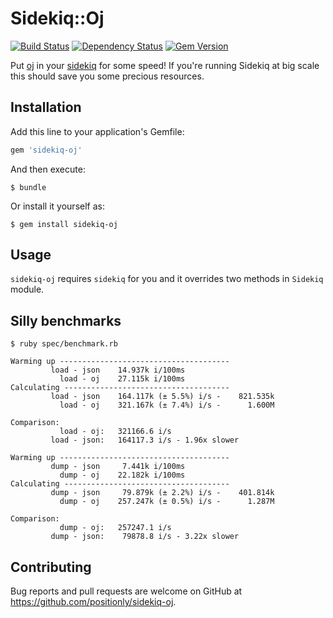 # Sidekiq::Oj

[![Build Status](https://travis-ci.org/positionly/sidekiq-oj.svg?branch=master)](https://travis-ci.org/positionly/sidekiq-oj)
[![Dependency Status](https://gemnasium.com/positionly/sidekiq-oj.png)](https://gemnasium.com/positionly/sidekiq-oj)
[![Gem Version](https://badge.fury.io/rb/sidekiq-oj.png)](http://badge.fury.io/rb/sidekiq-oj)

Put [oj](https://github.com/ohler55/oj) in your [sidekiq](https://github.com/mperham/sidekiq) for some speed! If you're running Sidekiq at big scale this should save you some precious resources.

## Installation

Add this line to your application's Gemfile:

```ruby
gem 'sidekiq-oj'
```

And then execute:

    $ bundle

Or install it yourself as:

    $ gem install sidekiq-oj

## Usage

`sidekiq-oj` requires `sidekiq` for you and it overrides two methods in `Sidekiq` module.

## Silly benchmarks

```
$ ruby spec/benchmark.rb

Warming up --------------------------------------
         load - json    14.937k i/100ms
           load - oj    27.115k i/100ms
Calculating -------------------------------------
         load - json    164.117k (± 5.5%) i/s -    821.535k
           load - oj    321.167k (± 7.4%) i/s -      1.600M

Comparison:
           load - oj:   321166.6 i/s
         load - json:   164117.3 i/s - 1.96x slower

Warming up --------------------------------------
         dump - json     7.441k i/100ms
           dump - oj    22.182k i/100ms
Calculating -------------------------------------
         dump - json     79.879k (± 2.2%) i/s -    401.814k
           dump - oj    257.247k (± 0.5%) i/s -      1.287M

Comparison:
           dump - oj:   257247.1 i/s
         dump - json:    79878.8 i/s - 3.22x slower

```

## Contributing

Bug reports and pull requests are welcome on GitHub at https://github.com/positionly/sidekiq-oj.
